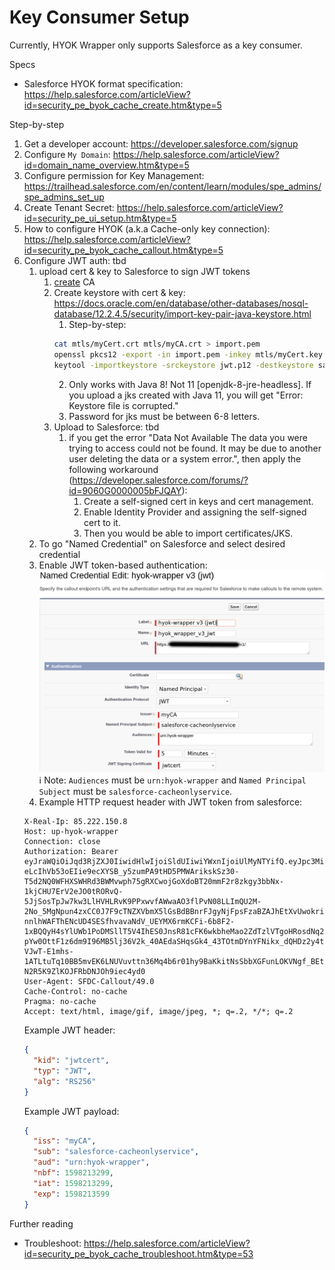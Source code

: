 # Key Consumer Setup
Currently, HYOK Wrapper only supports Salesforce as a key consumer.

Specs
- Salesforce HYOK format specification: https://help.salesforce.com/articleView?id=security_pe_byok_cache_create.htm&type=5

Step-by-step
1. Get a developer account: https://developer.salesforce.com/signup
2. Configure `My Domain`: https://help.salesforce.com/articleView?id=domain_name_overview.htm&type=5
3. Configure permission for Key Management: https://trailhead.salesforce.com/en/content/learn/modules/spe_admins/spe_admins_set_up
4. Create Tenant Secret: https://help.salesforce.com/articleView?id=security_pe_ui_setup.htm&type=5
5. How to configure HYOK (a.k.a Cache-only key connection): https://help.salesforce.com/articleView?id=security_pe_byok_cache_callout.htm&type=5
6. Configure JWT auth: tbd
   1. upload cert & key to Salesforce to sign JWT tokens
      1. [create](certificate_authority.md) CA
      2. Create keystore with cert & key: https://docs.oracle.com/en/database/other-databases/nosql-database/12.2.4.5/security/import-key-pair-java-keystore.html
         1. Step-by-step:
         ```bash
         cat mtls/myCert.crt mtls/myCA.crt > import.pem
         openssl pkcs12 -export -in import.pem -inkey mtls/myCert.key -name jwtcert > jwt.p12
         keytool -importkeystore -srckeystore jwt.p12 -destkeystore salesforce.jks -srcstoretype pkcs12 -alias jwtcert
         ```
         2. Only works with Java 8! Not 11 [openjdk-8-jre-headless]. If you upload a jks created with Java 11, you will get "Error: Keystore file is corrupted."
         3. Password for jks must be between 6-8 letters.
      3. Upload to Salesforce: tbd
         1. if you get the error "Data Not Available The data you were trying to access could not be found. It may be due to another user deleting the data or a system error.", then apply the following workaround (https://developer.salesforce.com/forums/?id=9060G0000005bFJQAY):
            1. Create a self-signed cert in keys and cert management.
            2. Enable Identity Provider and assigning the self-signed cert to it.
            3. Then you would be able to import certificates/JKS.
   2. To go "Named Credential" on Salesforce and select desired credential
   3. Enable JWT token-based authentication: ![named credential w/ JWT-based auth](named-credential-jwt-auth.png)
   ℹ️ Note: `Audiences` must be `urn:hyok-wrapper` and `Named Principal Subject` must be `salesforce-cacheonlyservice`.
   4. Example HTTP request header with JWT token from salesforce:
   ```
   X-Real-Ip: 85.222.150.8
   Host: up-hyok-wrapper
   Connection: close
   Authorization: Bearer eyJraWQiOiJqd3RjZXJ0IiwidHlwIjoiSldUIiwiYWxnIjoiUlMyNTYifQ.eyJpc3MiOiJpc3N1ZXItbXlDQSIsInN1YiI6InN1YmplY3Qtc2FsZXNmb3JjZSIsImF1ZCI6InVybjogc2FsZXNmb3JjZSIsIm5iZiI6MTU5ODIxMzI5OSwiaWF0IjoxNTk4MjEzMjk5LCJleHAiOjE1OTgyMTM1OTl9.iEyt5mqXvWKvQ3d-eLcIhVb53oEIie9ecXYSB_y5zumPA9tHD5PMWArikskSz30-T5d2NQ0WFHXSWHRd3BWMvwph75gRXCwojGoXdoBT20mmF2r8zkgy3bbNx-1kjCHU7ErV2eJO0tRORvQ-5JjSosTpJw7kw3LlHVHLRvK9PPxwvfAWwaAO3flPvN08LLImQU2M-2No_5MgNpun4zxCC0J7F9cTNZXVbmX5lGsBdBBnrFJgyNjFpsFzaBZAJhEtXvUwokriPQQ6msuWRTJzutQr1oKljJUg7QpMbiBPYJJcPFSG-nnlhWAFThENcUD4SESfhvavaNdV_UEYMX6rmKCFi-6b8F2-1xBQQyH4sYlUWb1PoDMSllT5V4IhES0JnsR81cFK6wkbheMao2ZdTzlVTgoHRosdNq2c87DjPtTpiKDeROITdF2T34Z3nPH-pYw0OttF1z6dm9I96MB5lj36V2k_40AEdaSHqsGk4_43TOtmDYnYFNikx_dQHDz2y4ty6sIqiNv1hs34w0LbYMFkgdqNsbeJ4iH1rCaLI-VJwT-E1mhs-1ATLtuTq10BB5mvEK6LNUVuvttn36Mq4b6r01hy9BaKkitNsSbbXGFunLOKVNgf_BEtcvy7OkhMiXBQsEgFL6ladDn-N2R5K9ZlKOJFRbDNJOh9iec4yd0
   User-Agent: SFDC-Callout/49.0
   Cache-Control: no-cache
   Pragma: no-cache
   Accept: text/html, image/gif, image/jpeg, *; q=.2, */*; q=.2
   ```
   Example JWT header:
   ```json
   {
     "kid": "jwtcert",
     "typ": "JWT",
     "alg": "RS256"
   }
   ```
   Example JWT payload:
   ```json
   {
     "iss": "myCA",
     "sub": "salesforce-cacheonlyservice",
     "aud": "urn:hyok-wrapper",
     "nbf": 1598213299,
     "iat": 1598213299,
     "exp": 1598213599
   }
   ```
Further reading
- Troubleshoot: https://help.salesforce.com/articleView?id=security_pe_byok_cache_troubleshoot.htm&type=53
